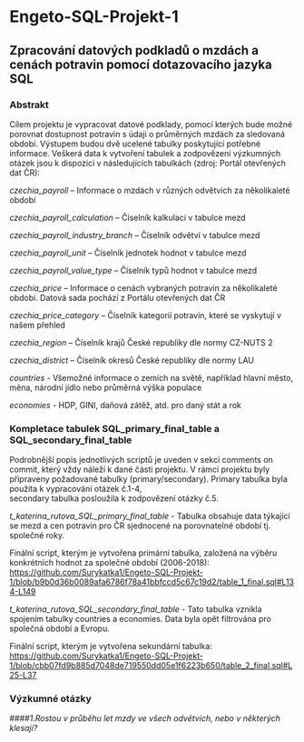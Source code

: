 # Engeto-SQL-Projekt-1
## **Zpracování datových podkladů o mzdách a cenách potravin pomocí dotazovacího jazyka SQL**
### **Abstrakt**
Cílem projektu je vypracovat datové podklady, pomocí kterých bude možné porovnat dostupnost potravin s údaji o průměrných mzdách za sledovaná období.
Výstupem budou dvě ucelené tabulky poskytující potřebné informace.
Veškerá data k vytvoření tabulek a zodpovězení výzkumných otázek jsou k dispozici v následujících tabulkách (zdroj: Portál otevřených dat ČR):

  *czechia_payroll* – Informace o mzdách v různých odvětvích za několikaleté období
  
  *czechia_payroll_calculation* – Číselník kalkulací v tabulce mezd
  
  *czechia_payroll_industry_branch* – Číselník odvětví v tabulce mezd
  
  *czechia_payroll_unit* – Číselník jednotek hodnot v tabulce mezd
  
  *czechia_payroll_value_type* – Číselník typů hodnot v tabulce mezd
  
  *czechia_price* – Informace o cenách vybraných potravin za několikaleté období. Datová sada pochází z Portálu otevřených dat ČR
  
  *czechia_price_category* – Číselník kategorií potravin, které se vyskytují v našem přehled
  
  *czechia_region* – Číselník krajů České republiky dle normy CZ-NUTS 2
  
  *czechia_district* – Číselník okresů České republiky dle normy LAU
  
  *countries* - Všemožné informace o zemích na světě, například hlavní město, měna, národní jídlo nebo průměrná výška populace
  
  *economies* - HDP, GINI, daňová zátěž, atd. pro daný stát a rok


  ### **Kompletace tabulek SQL_primary_final_table a SQL_secondary_final_table**
  Podrobnější popis jednotlivých scriptů je uveden v sekci comments on commit, který vždy náleží k dané části projektu.
  V rámci projektu byly připraveny požadované tabulky (primary/secondary). Primary tabulka byla použita k vypracování otázek č.1-4,    
  secondary tabulka posloužila k zodpovězení otázky č.5.
  
   *t_katerina_rutova_SQL_primary_final_table* - Tabulka obsahuje data týkající se mezd a cen potravin pro ČR sjednocené na porovnatelné období tj. společné roky.

   Finální script, kterým je vytvořena primární tabulka, založená na výběru konkrétních hodnot za společné období (2006-2018):
   https://github.com/Surykatka1/Engeto-SQL-Projekt-1/blob/b9b0d36b0089afa6786f78a41bbfccd5c67c19d2/table_1_final.sql#L134-L149

   *t_katerina_rutova_SQL_secondary_final_table* - Tato tabulka vznikla spojením tabulky countries a economies. Data byla opět filtrována    pro společná období a Evropu. 

   Finální script, kterým je vytvořena sekundární tabulka:
   https://github.com/Surykatka1/Engeto-SQL-Projekt-1/blob/cbb07fd9b885d7048de719550dd05e1f6223b650/table_2_final.sql#L25-L37

   ### **Výzkumné otázky**
   ####*1.Rostou v průběhu let mzdy ve všech odvětvích, nebo v některých klesají?*




